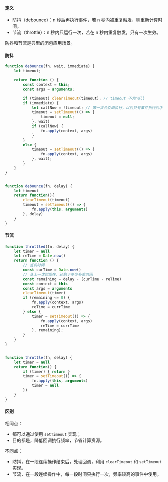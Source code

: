 #### 定义

- 防抖（debounce）：n 秒后再执行事件，若 n 秒内被重复触发，则重新计算时间。
- 节流（throttle）：n 秒内只运行一次，若在 n 秒内重复触发，只有一次生效。

防抖和节流是典型的闭包应用场景。


#### 防抖

```js
function debounce(fn, wait, immediate) {
    let timeout;

    return function () {
        const context = this;
        const args = arguments;

        if (timeout) clearTimeout(timeout); // timeout 不为null
        if (immediate) {
            let callNow = !timeout; // 第一次会立即执行，以后只有事件执行后才会再次触发
            timeout = setTimeout(() => {
                timeout = null;
            }, wait)
            if (callNow) {
                fn.apply(context, args)
            }
        }
        else {
            timeout = setTimeout(() => {
                fn.apply(context, args)
            }, wait);
        }
    }
}


function debounce(fn, delay) {
	let timeout
	return function(){
		clearTimeout(timeout)
		timeout = setTimeout(() => {
			fn.apply(this, arguments)
		}, delay)
	}
}
```


#### 节流

```js
function throttled(fn, delay) {
    let timer = null
    let reTime = Date.now()
    return function () {
	    // 当前时间
        const curTime = Date.now()
        // 从上一次到现在，还剩下多少多余时间
        const remaining = delay - (curTime - reTime)
        const context = this
        const args = arguments
        clearTimeout(timer)
        if (remaining <= 0) {
            fn.apply(context, args)
            reTime = currTime
        } else {
            timer = setTimeout(() => {
	            fn.apply(context, args)
	            reTime = currTime
            }, remaining);
        }
    }
}


function throttle(fn, delay) {
	let timer = null
	return function() {
		if (timer) { return }
		timer = setTimeout(() => {
			fn.apply(this, arguments)
			timer = null 
		})
	}
}
```


#### 区别

相同点：
- 都可以通过使用 `setTimeout` 实现；
- 目的都是，降低回调执行频率，节省计算资源。

不同点：
- 防抖，在一段连续操作结束后，处理回调，利用 `clearTimeout` 和 `setTimeout` 实现。
- 节流，在一段连续操作中，每一段时间只执行一次，频率较高的事件中使用。